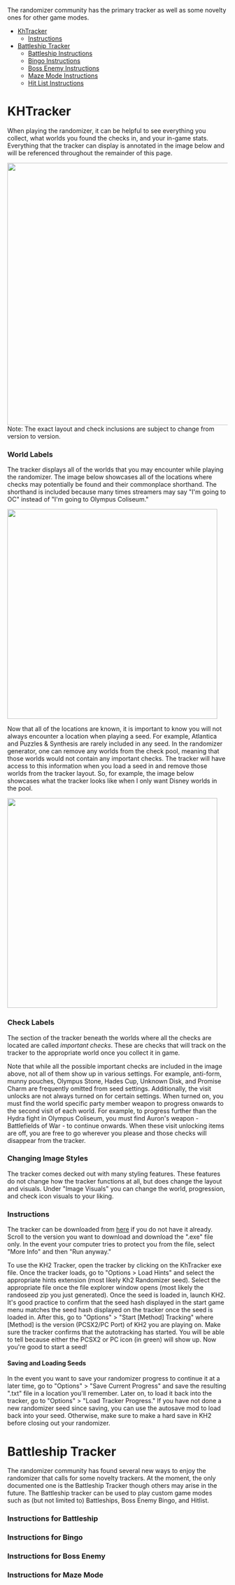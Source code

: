 The randomizer community has the primary tracker as well as some novelty ones for other game modes.

* [KhTracker](#KHTracker)
    * [Instructions](#Instructions)
* [Battleship Tracker](#Battleship-Tracker)
    * [Battleship Instructions](#Instructions)
    * [Bingo Instructions](#Instructions)
    * [Boss Enemy Instructions](#Instructions)
    * [Maze Mode Instructions](#Instructions)
    * [Hit List Instructions](#Instructions)

# KHTracker

When playing the randomizer, it can be helpful to see everything you collect, what worlds you found the checks in, and your in-game stats. Everything that the tracker can display is annotated in the image below and will be referenced throughout the remainder of this page. 

<img src="static/annotated_tracker.png" width="600">
Note: The exact layout and check inclusions are subject to change from version to version.

### World Labels

The tracker displays all of the worlds that you may encounter while playing the randomizer. The image below showcases all of the locations where checks may potentially be found and their commonplace shorthand. The shorthand is included because many times streamers may say "I'm going to OC" instead of "I'm going to Olympus Coliseum."

<img src="static/world_labels.png" width="480">

Now that all of the locations are known, it is important to know you will not always encounter a location when playing a seed. For example, Atlantica and Puzzles & Synthesis are rarely included in any seed. In the randomizer generator, one can remove any worlds from the check pool, meaning that those worlds would not contain any important checks. The tracker will have access to this information when you load a seed in and remove those worlds from the tracker layout. So, for example, the image below showcases what the tracker looks like when I only want Disney worlds in the pool.

<img src="static/filtered_tracker.png" width="480">

### Check Labels

The section of the tracker beneath the worlds where all the checks are located are called _important checks_. These are checks that will track on the tracker to the appropriate world once you collect it in game.

Note that while all the possible important checks are included in the image above, not all of them show up in various settings. For example, anti-form, munny pouches, Olympus Stone, Hades Cup, Unknown Disk, and Promise Charm are frequently omitted from seed settings. Additionally, the visit unlocks are not always turned on for certain settings. When turned on, you must find the world specific party member weapon to progress onwards to the second visit of each world. For example, to progress further than the Hydra fight in Olympus Coliseum, you must find Auron's weapon - Battlefields of War - to continue onwards. When these visit unlocking items are off, you are free to go wherever you please and those checks will disappear from the tracker. 

### Changing Image Styles

The tracker comes decked out with many styling features. These features do not change how the tracker functions at all, but does change the layout and visuals. Under "Image Visuals" you can change the world, progression, and check icon visuals to your liking.

### Instructions

The tracker can be downloaded from [here](https://github.com/Dee-Ayy/KH2Tracker/releases) if you do not have it already. Scroll to the version you want to download and download the ".exe" file only. In the event your computer tries to protect you from the file, select "More Info" and then "Run anyway."

To use the KH2 Tracker, open the tracker by clicking on the KhTracker exe file. Once the tracker loads, go to "Options > Load Hints" and select the appropriate hints extension (most likely Kh2 Randomizer seed). Select the appropriate file once the file explorer window opens (most likely the randoseed zip you just generated). Once the seed is loaded in, launch KH2. It's good practice to confirm that the seed hash displayed in the start game menu matches the seed hash displayed on the tracker once the seed is loaded in. After this, go to "Options" > "Start [Method] Tracking" where [Method] is the version (PCSX2/PC Port) of KH2 you are playing on. Make sure the tracker confirms that the autotracking has started. You will be able to tell because either the PCSX2 or PC icon (in green) will show up. Now you're good to start a seed!

#### Saving and Loading Seeds

In the event you want to save your randomizer progress to continue it at a later time, go to "Options" > "Save Current Progress" and save the resulting ".txt" file in a location you'll remember. Later on, to load it back into the tracker, go to "Options" > "Load Tracker Progress." If you have not done a new randomizer seed since saving, you can use the autosave mod to load back into your seed. Otherwise, make sure to make a hard save in KH2 before closing out your randomizer.

# Battleship Tracker

The randomizer community has found several new ways to enjoy the randomizer that calls for some novelty trackers. At the moment, the only documented one is the Battleship Tracker though others may arise in the future. The Battleship tracker can be used to play custom game modes such as (but not limited to) Battleships, Boss Enemy Bingo, and Hitlist. 

### Instructions for Battleship

### Instructions for Bingo

### Instructions for Boss Enemy

### Instructions for Maze Mode
